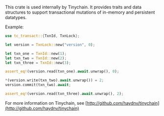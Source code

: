 This crate is used internally by Tinychain. It provides traits and data structures to support transactional mutations of in-memory and persistent datatypes.

Example:
```rust
use tc_transact::{TxnId, TxnLock};

let version = TxnLock::new("version", 0);

let txn_one = TxnId::new(1);
let txn_two = TxnId::new(2);
let txn_three = TxnId::new(3);

assert_eq!(version.read(txn_one).await.unwrap(), 0);

*(version.write(txn_two).await.unwrap()) = 2;
version.commit(txn_two).await;

assert_eq!(version.read(txn_three).await.unwrap(), 2);

```

For more information on Tinychain, see [http://github.com/haydnv/tinychain](http://github.com/haydnv/tinychain)
